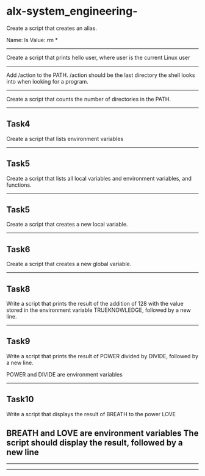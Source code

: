 # alx-system_engineering-

Create a script that creates an alias.

Name: ls
Value: rm *

---

Create a script that prints hello user, where user is the current Linux user

---
Add /action to the PATH. /action should be the last directory the shell looks into when looking for a program.

---

Create a script that counts the number of directories in the PATH.

---

## Task4

Create a script that lists environment variables

---

## Task5
Create a script that lists all local variables and environment variables, and functions.

---

## Task5
Create a script that creates a new local variable.

---

## Task6
Create a script that creates a new global variable.

---

## Task8
Write a script that prints the result of the addition of 128 with the value stored in the environment variable TRUEKNOWLEDGE, followed by a new line.

---

## Task9
Write a script that prints the result of POWER divided by DIVIDE, followed by a new line.

POWER and DIVIDE are environment variables

---

## Task10

Write a script that displays the result of BREATH to the power LOVE

BREATH and LOVE are environment variables
The script should display the result, followed by a new line
---
---
---